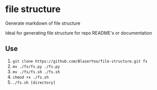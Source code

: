 # file structure
Generate markdown of file structure

Ideal for generating file structure for repo README's or documentation

## Use
1. `git clone https://github.com/BlazerYoo/file-structure.git fs`
2. `mv ./fs/fs.py ./fs.py`
3. `mv ./fs/fs.sh ./fs.sh`
4. `chmod +x ./fs.sh`
5. `./fs.sh [directory]` 